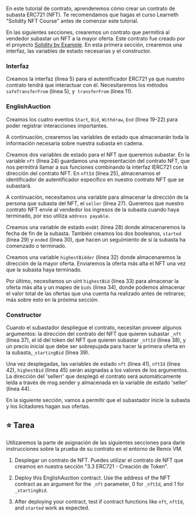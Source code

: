 En este tutorial de contrato, aprenderemos cómo crear un contrato de subasta ERC721 (NFT).
Te recomendamos que hagas el curso Learneth "Solidity NFT Course" antes de comenzar este tutorial.

En las siguientes secciones, crearemos un contrato que permitirá al vendedor subastar un NFT a la mayor oferta. Este contrato fue creado por el proyecto <a href="https://solidity-by-example.org/app/english-auction/" target="_blank">Solidity by Example</a>. En esta primera sección, crearemos una interfaz, las variables de estado necesarias y el constructor.

### Interfaz

Creamos la interfaz (línea 5) para el autentificador ERC721 ya que nuestro contrato tendrá que interactuar con él. Necesitaremos los métodos `safeTransferFrom` (línea 5), y` transferFrom` (línea 11).

### EnglishAuction

Creamos los cuatro eventos `Start`, `Bid`, `Withdraw`, `End` (línea 19-22) para poder registrar interacciones importantes.

A continuación, crearemos las variables de estado que almacenarán toda la información necesaria sobre nuestra subasta en cadena.

Creamos dos variables de estado para el NFT que queremos subastar. En la variable `nft` (línea 24) guardamos una representación del contrato NFT, que nos permitirá llamar a sus funciones combinando la interfaz IERC721 con la dirección del contrato NFT.
En `nftId` (línea 25), almacenamos el identificador de autentificador específico en nuestro contrato NFT que se subastará.

A continuación, necesitamos una variable para almacenar la dirección de la persona que subasta del NFT, el `seller` (línea 27).
Queremos que nuestro contrato NFT envíe al vendedor los ingresos de la subasta cuando haya terminado, por eso utiliza `address payable`.

Creamos una variable de estado `endAt` (línea 28) donde almacenaremos la fecha de fin de la subasta.
También creamos los dos booleanos, `started` (línea 29) y `ended` (línea 30), que hacen un seguimiento de si la subasta ha comenzado o terminado.

Creamos una variable `highestBidder` (línea 32) donde almacenaremos la dirección de la mayor oferta. Enviaremos la oferta más alta el NFT una vez que la subasta haya terminado.

Por último, necesitamos un uint `highestBid` (línea 33) para almacenar la oferta más alta y un mapeo de `bids` (línea 34), donde podemos almacenar el valor total de las ofertas que una cuenta ha realizado antes de retirarse; más sobre esto en la próxima sección.

### Constructor

Cuando el subastador despliegue el contrato, necesitan proveer algunos argumentos:
la dirección del contrato del NFT que quieren subastar `_nft` (línea 37), el id del token del NFT que quieren subastar `_nftId` (línea 38), y un precio inicial que debe ser sobrepujada para hacer la primera oferta en la subasta,`_startingBid` (línea 39).

Una vez desplegadas, las variables de estado `nft` (línea 41), `nftId` (línea 42), `highestBid` (línea 45) serán asignadas a los valores de los argumentos. La dirección del 'sellerr' que desplegó el contrato será automáticamente leída a través de msg.sender y almacenada en la variable de estado 'seller' (línea 44).

En la siguiente sección, vamos a permitir que el subastador inicie la subasta y los licitadores hagan sus ofertas.

## ⭐ Tarea

Utilizaremos la parte de asignación de las siguientes secciones para darle instrucciones sobre la prueba de su contrato en el entorno de Remix VM.

1. Desplegar un contrato de NFT. Puedes utilizar el contrato de NFT que creamos en nuestra sección "3.3 ERC721 - Creación de Token".

2. Deploy this EnglishAuction contract. Use the address of the NFT contract as an argument for the `_nft` parameter, 0 for `_nftId`, and 1 for `_startingBid`.

3. After deploying your contract, test if contract functions like `nft`, `nftId`, and `started` work as expected.
